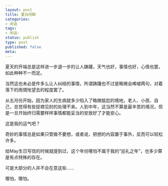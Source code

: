 ```yaml
---
layout: post
title: 夏日闲聊
categories:
- 闲话
tags:
- 闲话·
status: publish
type: post
published: false
meta:
---
```


夏天的开端总是这样进一步退一步的让人踌躇，天气也好，事情也好，心情也罢，如此种种不一而足。

当然这也未必是件多么让人纠结的事情，所谓踌躇也不过是略微会唏嘘两句，对着落下的雨惆怅望去的程度罢了。

从五月份开始，因为家人的生病就多少陷入了略微尴尬的境地，老人、小孩、自己，总觉得有些捉襟见肘的处理不来。人到中年，这当然不算是最辛苦的境况，但是一旦开始终归需要样样事情都能妥当的安放好了才能安心。

这是我的运气吧？

奇妙的事情总是如果只管做不要想，或者说，把想的内容置于事外，反而可以轻松许多。

给May生日写信的时候就提到过，这个年份哪怕不属于我的“巡礼之年”，也多少算是有点特殊的存在。

可是大部分的人并不会在意这些……
 
哪怕，哪怕。



